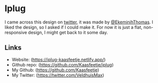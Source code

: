 # Iplug

I came across this design on [twitter](https://twitter.com/EkeminihThomas/status/1526128513715212289?s=20&t=YixocVq4io-LwOCCgjgm1w), it was made by [@EkeminihThomas](https://twitter.com/EkeminihThomas). I liked the design, so I asked if I could make it. For now it is just a flat, non-responsive design, I might get back to it some day.

## Links

-   Website: (https://iplug-kaasfeetje.netlify.app/)
-   Github repo: (https://github.com/Kaasfeetje/iplug)
-   My Github: (https://github.com/Kaasfeetje)
-   My Twitter: (https://twitter.com/VeldhuisMax)
